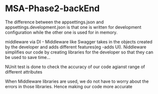 # MSA-Phase2-backEnd
The difference between the appsettings.json and appsettings.development.json is that one is written for 
development configuration while the other one is used for in memory. 

middleware via DI - Middleware like Swagger takes in the objects created by the developer and adds different
features(eg -adds UI). Niddleware simplifies our code by creating libraries for the developer so that
they can be used to save time...

NUnit test is done to check the accuracy of our code agianst range of different attributes

When Middleware libraries are used, we do not have to worry about the errors in those libraries. Hence making
our code more accurate
